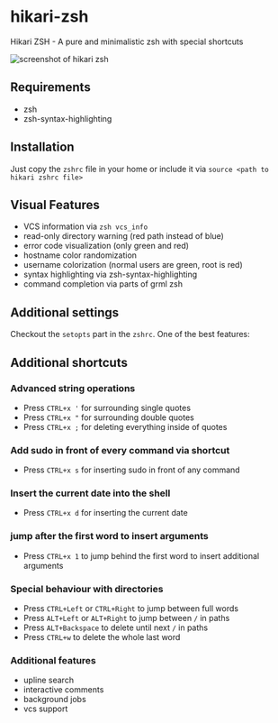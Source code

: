 # hikari-zsh
Hikari ZSH - A pure and minimalistic zsh with special shortcuts

![screenshot of hikari zsh](https://raw.githubusercontent.com/shibumi/hikari-zsh/master/screenshots/hikari1.png)

## Requirements
* zsh
* zsh-syntax-highlighting

## Installation
Just copy the `zshrc` file in your home or include it via `source <path to hikari zshrc file>`

## Visual Features
* VCS information via `zsh vcs_info`
* read-only directory warning (red path instead of blue)
* error code visualization (only green and red)
* hostname color randomization
* username colorization (normal users are green, root is red)
* syntax highlighting via zsh-syntax-highlighting
* command completion via parts of grml zsh

## Additional settings
Checkout the `setopts` part in the `zshrc`. One of the best features:

## Additional shortcuts
### Advanced string operations
* Press `CTRL+x '` for surrounding single quotes
* Press `CTRL+x "` for surrounding double quotes
* Press `CTRL+x ;` for deleting everything inside of quotes
### Add sudo in front of every command via shortcut
* Press `CTRL+x s` for inserting sudo in front of any command
### Insert the current date into the shell
* Press `CTRL+x d` for inserting the current date
### jump after the first word to insert arguments
* Press `CTRL+x 1` to jump behind the first word to insert additional arguments
### Special behaviour with directories
* Press `CTRL+Left` or `CTRL+Right` to jump between full words
* Press `ALT+Left` or `ALT+Right` to jump between `/` in paths
* Press `ALT+Backspace` to delete until next `/` in paths
* Press `CTRL+w` to delete the whole last word

### Additional features
* upline search
* interactive comments
* background jobs
* vcs support
